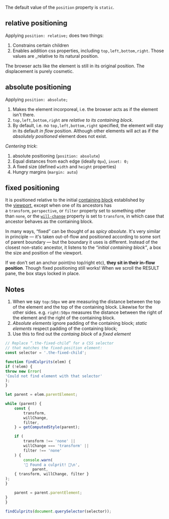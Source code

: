 The default value of the `position` property is `static`.

## relative positioning
Applying `position: relative;` does two things:
1. Constrains certain children
2. Enables addition css properties, including `top,left,bottom,right`. Those values are _relative to its natural position.

The browser acts like the element is still in its original position. The displacement is purely cosmetic.

## absolute positioning
Applying `position: absolute;`
1. Makes the element incorporeal, i.e. the browser acts as if the element isn't there.
2. `top,left,bottom,right` are *relative to its containing block*.
3. By default, i.e. no `top,left,bottom,right` specified, the element will stay in its default *in flow* position. Although other elements will act as if the *absolutely positioned* element does not exist.

*Centering trick*: 
1. absolute positioning (`position: absolute`)
2. Equal distances from each edge (ideally `0px`), `inset: 0;`
3. A fixed size (defined `width` and `height` properties)
4. Hungry margins (`margin: auto`)

## fixed positioning
It is positioned relative to the initial [containing block](https://developer.mozilla.org/en-US/docs/Web/CSS/Containing_block) established by the [viewport](https://developer.mozilla.org/en-US/docs/Glossary/Viewport), except when one of its ancestors has a `transform`, `perspective`, or `filter` property set to something other than `none`, or the [`will-change`](https://developer.mozilla.org/en-US/docs/Web/CSS/will-change) property is set to `transform`, in which case that ancestor behaves as the containing block.

In many ways, “fixed” can be thought of as _spicy absolute_. It's very similar in principle — it's taken out-of-flow and positioned according to some sort of parent boundary — but the boundary it uses is different. Instead of the closest non-static ancestor, it listens to the _“initial containing block”_, a box the size and position of the viewport.

If we don't set an anchor point(no top/right etc), **they sit in their in-flow position**. Though fixed positioning still works! When we scroll the RESULT pane, the box stays locked in place.

## Notes
1. When we say `top:50px` we are measuring the distance between the top of the element and the top of the containing block. Likewise for the other sides. e.g. `right:50px` measures the distance between the right of the element and the right of the containing block.
2. *Absolute elements* ignore padding of the containing block; *static elements* respect padding of the containing block;
3. Use this to find out the *containg block* of a *fixed element*
```js
// Replace “.the-fixed-child” for a CSS selector
// that matches the fixed-position element:
const selector = '.the-fixed-child';

function findCulprits(elem) {
if (!elem) {
throw new Error(
'Could not find element with that selector'
);
}

let parent = elem.parentElement;

while (parent) {
	const {
		transform,
		willChange,
		filter,
	} = getComputedStyle(parent);

	if (
		transform !== 'none' ||
		willChange === 'transform' ||
		filter !== 'none'
	) {
		console.warn(
		'🚨 Found a culprit! 🚨\n',
			parent,
	{ transform, willChange, filter }
);
}

	parent = parent.parentElement;
}
}

findCulprits(document.querySelector(selector));
```

